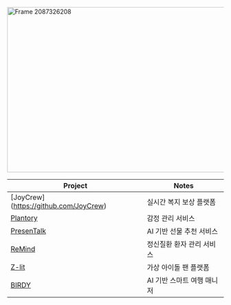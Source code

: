 <img width="1920" height="384" alt="Frame 2087326208" src="https://github.com/user-attachments/assets/c3698b7e-e88b-4a1b-9869-73f85ad320f2" />

<p align="center">

| Project | Notes |
|---------|-------|
| [JoyCrew] (https://github.com/JoyCrew) | 실시간 복지 보상 플랫폼 |
| [Plantory](https://github.com/UMC-Plantory) | 감정 관리 서비스 |
| [PresenTalk](https://github.com/your-repo/PresenTalk) | AI 기반 선물 추천 서비스 |
| [ReMind](https://github.com/Team-ReMind) | 정신질환 환자 관리 서비스 |
| [Z-lit](https://www.hidcgs2024.com/project_view.php?idx=146) | 가상 아이돌 팬 플랫폼 |
| [BIRDY](https://www.behance.net/gallery/187496907/BIRDY-AI-Based-Our-Smart-Travel-Manager) | AI 기반 스마트 여행 매니저 |

</p>
